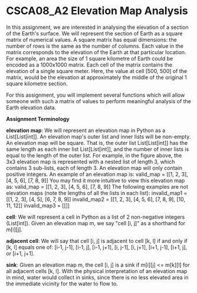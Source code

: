 # CSCA08_A2 Elevation Map Analysis

In this assignment, we are interested in analysing the elevation of a section of the Earth's surface. We will represent the section of Earth as a square matrix of numerical values. A square matrix has equal dimensions: the number of rows is the same as the number of columns. Each value in the matrix corresponds to the elevation of the Earth at that particular location. For example, an area the size of 1 square kilometre of Earth could be encoded as a 1000x1000 matrix. Each cell of the matrix contains the elevation of a single square meter. Here, the value at cell [500, 500] of the matrix, would be the elevation at approximately the middle of the original 1 square kilometre section.

For this assignment, you will implement several functions which will allow someone with such a matrix of values to perform meaningful analysis of the Earth elevation data.

**Assignment Terminology**

**elevation map**: We will represent an elevation map in Python as a List[List[int]]. 
  An elevation map's outer list and inner lists will be non-empty.
  An elevation map will be square. That is, the outer list List[List[int]] has the same length as each inner list List[List[int]], and the number of inner lists is equal to the length of the outer list. For example, in the figure above, the 3x3 elevation map is represented with a nested list of length 3, which contains 3 sub-lists, each of length 3.
  An elevation map will only contain positive integers.
  An example of an elevation map is:
  valid_map = [[1, 2, 3], [4, 5, 6], [7, 8, 9]]
You may find it more intuitive to view this elevation map as:
valid_map = [[1, 2, 3], [4, 5, 6], [7, 8, 9]]
The following examples are not elevation maps (note the lengths of all the lists in each list):
invalid_map1 = [[1, 2, 3], [4, 5], [6, 7, 8, 9]]
invalid_map2 = [[1, 2, 3], [4, 5, 6], [7, 8, 9], [10, 11, 12]] invalid_map3 = [[]]

**cell**: We will represent a cell in Python as a list of 2 non-negative integers (List[int]). Given an elevation map m, we say "cell [i, j]" as a shorthand for m[i][j].

**adjacent cell**: We will say that cell [i, j] is adjacent to cell [k, l] if and only if [k, l] equals one of:
[i-1, j-1], [i-1, j], [i-1, j+1], [i, j-1], [i, j+1], [i+1, j-1], [i+1, j], or [i+1, j+1].
 
**sink**: Given an elevation map m, the cell [i, j] is a sink if m[i][j] <= m[k][l] for all adjacent cells [k, l]. With the physical interpretation of an elevation map in mind, water would collect in sinks, since there is no less elevated area in the immediate vicinity for the water to flow to. 

